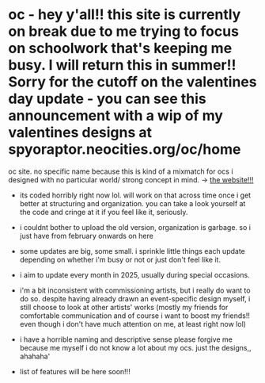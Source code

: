 # oc - hey y'all!! this site is currently on break due to me trying to focus on schoolwork that's keeping me busy. I will return this in summer!! Sorry for the cutoff on the valentines day update - you can see this announcement with a wip of my valentines designs at spyoraptor.neocities.org/oc/home
oc site. no specific name because this is kind of a mixmatch for ocs i designed with no particular world/ strong concept in mind. 
-> [the website!!!](https://spyoraptor.github.io/oc/)

- its coded horribly right now lol. will work on that across time once i get better at structuring and organization. you can take a look yourself at the code and cringe at it if you feel like it, seriously.
- i couldnt bother to upload the old version, organization is garbage. so i just have from february onwards on here
- some updates are big, some small. i sprinkle little things each update depending on whether i'm busy or not or just don't feel like it.
- i aim to update every month in 2025, usually during special occasions.
- i'm a bit inconsistent with commissioning artists, but i really do want to do so. despite having already drawn an event-specific design myself, i still choose to look at other artists' works (mostly my friends for comfortable communication and of course i want to boost my friends!! even though i don't have much attention on me, at least right now lol)
- i have a horrible naming and descriptive sense please forgive me because me myself i do not know a lot about my ocs. just the designs,, ahahaha'

- list of features will be here soon!!! 
